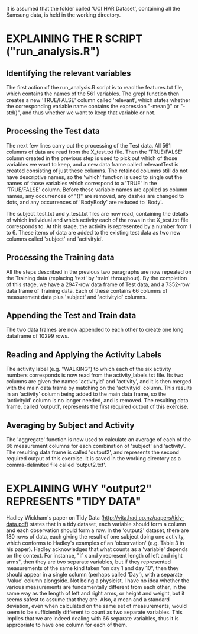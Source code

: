 It is assumed that the folder called 'UCI HAR Dataset', containing all the Samsung data, is held in the working directory.

EXPLAINING THE R SCRIPT ("run_analysis.R")
======================================
Identifying the relevant variables
-----------------------------------------------------
The first action of the run_analysis.R script is to read the features.txt file, which contains the names of the 561 variables. The grepl function then creates a new 'TRUE/FALSE' column 
called 'relevant', which states whether the corresponding variable name contains the expression "-mean()" or "-std()", and thus whether we want to keep that variable or not.

Processing the Test data
----------------------------------------
The next few lines carry out the processing of the Test data. All 561 columns of data are read from the X_test.txt file. Then the 'TRUE/FALSE' column created in the previous step is used to 
pick out which of those variables we want to keep, and a new data frame called relevantTest is created consisting of just these columns. The retained columns still do not have descriptive
names, so the 'which' function is used to single out the names of those variables which correspond to a 'TRUE' in the 'TRUE/FALSE' column. Before these variable names are applied as 
column names, any occurrences of "()" are removed, any dashes are changed to dots, and any occurrences of 'BodyBody' are reduced to 'Body'.

The subject_test.txt and y_test.txt files are now read, containing the details of which individual and which activity each of the rows in the X_test.txt file corresponds to. At this stage, the
activity is represented by a number from 1 to 6. These items of data are added to the existing test data as two new columns called 'subject' and 'activityid'. 

Processing the Training data
----------------------------------------------
All the steps described in the previous two paragraphs are now repeated on the Training data (replacing 'test' by 'train' throughout). By the completion of this stage, we have a 2947-row 
data frame of Test data, and a 7352-row data frame of Training data. Each of these contains 66 columns of measurement data plus 'subject' and 'activityid' columns.

Appending the Test and Train data
-------------------------------------------------------
The two data frames are now appended to each other to create one long dataframe of 10299 rows.

Reading and Applying the Activity Labels
------------------------------------------------------------------
The activity label (e.g. "WALKING") to which each of the six activity numbers corresponds is now read from the activity_labels.txt file. Its two columns are given the names 'activityid' and 
'activity', and it is then merged with the main data frame by matching on the 'activityid' column. This results in an 'activity' column being added to the main data frame, so the 'activityid' 
column is no longer needed, and is removed. The resulting data frame, called 'output1', represents the first required output of this exercise.

Averaging by Subject and Activity
------------------------------------------------------
The 'aggregate' function is now used to calculate an average of each of the 66 measurement columns for each combination of 'subject' and 'activity'. The resulting data frame is 
called 'output2', and represents the second required output of this exercise. It is saved in the working directory as a comma-delimited file called 'output2.txt'.

EXPLAINING WHY "output2" REPRESENTS "TIDY DATA"
==============================================
Hadley Wickham's paper on Tidy Data (http://vita.had.co.nz/papers/tidy-data.pdf) states that in a tidy dataset, each variable should form a column and each observation should form a row. 
In the 'output2' dataset, there are 180 rows of data, each giving the result of one subject doing one activity, which conforms to Hadley's examples of an 'observation' (e.g. Table 3 in his 
paper). Hadley acknowledges that what counts as a 'variable' depends on the context. For instance, "if x and y represent length of left and right arms", then they are two separate variables, 
but if they represented measurements of the same kind taken  "on day 1 and day 10", then they should appear in a single column (perhaps called 'Day'), with a separate 'Value' column 
alongside. Not being a physicist, I have no idea whether the various measurements are fundamentally different from each other, in the same way as the length of left and right arms, 
or height and weight, but it seems safest to assume that they are. Also, a mean and a standard deviation, even when calculated on the same set of measurements, would seem to be 
sufficiently different to count as two separate variables. This implies that we are indeed dealing with 66 separate variables, thus it is appropriate to have one column for each of them.